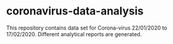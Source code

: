 # coronavirus-data-analysis
This repository contains data set for Corona-virus 22/01/2020 to 17/02/2020. Different analytical reports are generated.
